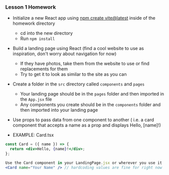 ### Lesson 1 Homework
- Initialize a new React app using [npm create vite@latest](https://vite.dev/guide/) inside of the homework directory
    - cd into the new directory
    - Run `npm install`

- Build a landing page using React (find a cool website to use as inspiration, don't worry about navigation for now) 
    - If they have photos, take them from the website to use or find replacements for them
    - Try to get it to look as similar to the site as you can

- Create a folder in the `src` directory called `components` and `pages`
    - Your landing page should be in the `pages` folder and then imported in the `App.jsx` file
    - Any components you create should be in the `components` folder and then imported into your landing page

- Use props to pass data from one component to another ( i.e. a card component that accepts a name as a prop and displays Hello, [name]!)
- EXAMPLE: Card.tsx

```jsx
const Card = ({ name }) => {
  return <div>Hello, {name}!</div>;
};
```

```jsx
Use the Card component in your LandingPage.jsx or wherever you use it
<Card name="Your Name" /> // hardcoding values are fine for right now
```
